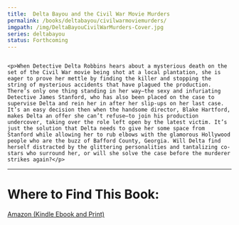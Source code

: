 ```yaml
---
title:  Delta Bayou and the Civil War Movie Murders
permalink: /books/deltabayou/civilwarmoviemurders/
imgpath: /img/DeltaBayouCivilWarMurders-Cover.jpg
series: deltabayou
status: Forthcoming
---
```

<div class="row">
<div class="col-md-6"><img src="{{site.baseurl}}{{page.imgpath}}" alt="" /></div>
<div class="col-md-6">
	
	<p>When Detective Delta Robbins hears about a mysterious death on the set of the Civil War movie being shot at a local plantation, she is eager to prove her mettle by finding the killer and stopping the string of mysterious accidents that have plagued the production. There’s only one thing standing in her way—the sexy and infuriating Detective James Stanford, who has also been placed on the case to supervise Delta and rein her in after her slip-ups on her last case. It’s an easy decision then when the handsome director, Blake Hartford, makes Delta an offer she can’t refuse—to join his production undercover, taking over the role left open by the latest victim. It’s just the solution that Delta needs to give her some space from Stanford while allowing her to rub elbows with the glamorous Hollywood people who are the buzz of Bafford County, Georgia. Will Delta find herself distracted by the glittering personalities and tantalizing co-stars who surround her, or will she solve the case before the murderer strikes again?</p>
</div>
</div>
<hr />
<div class="list-group">
	<h1>Where to Find This Book:</h1>
<a class="list-group-item list-group-item-action list-group-item" href="https://www.amazon.com/Delta-Bayou-Murders-Murder-Mysteries/dp/1075755719/"><i class="fa fa-amazon" aria-hidden="true"></i> Amazon (Kindle Ebook and Print)</a>
</div>